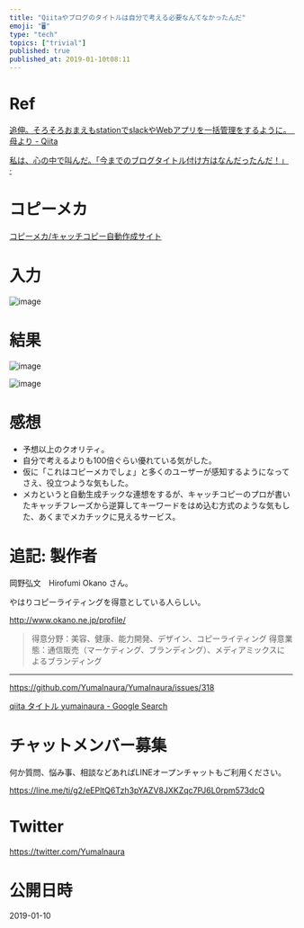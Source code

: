 ```yaml
---
title: "Qiitaやブログのタイトルは自分で考える必要なんてなかったんだ"
emoji: "🖥"
type: "tech"
topics: ["trivial"]
published: true
published_at: 2019-01-10t08:11
---
```


# Ref

[追伸。そろそろおまえもstationでslackやWebアプリを一括管理をするように。　母より - Qiita](https://qiita.com/shojimotio/items/77678d55a2d1557f5e68#comment-8135b6116135fe6480f1)


[私は、心の中で叫んだ。「今までのブログタイトル付け方はなんだったんだ！」 ·](https://blog-c.cloudlance-motio.work/post/blog-title/)

# コピーメカ

[コピーメカ/キャッチコピー自動作成サイト](http://www.copymecha.com/index.php)

# 入力

![image](https://user-images.githubusercontent.com/13635059/50935364-29862400-14af-11e9-8c90-e86b93dc2c83.png)


# 結果

![image](https://user-images.githubusercontent.com/13635059/50935373-2d19ab00-14af-11e9-99e7-4089d8bf8844.png)

![image](https://user-images.githubusercontent.com/13635059/50935378-30149b80-14af-11e9-973b-db897091b5d1.png)

# 感想

- 予想以上のクオリティ。
- 自分で考えるよりも100倍ぐらい優れている気がした。
- 仮に「これはコピーメカでしょ」と多くのユーザーが感知するようになってさえ、役立つような気もした。
- メカというと自動生成チックな連想をするが、キャッチコピーのプロが書いたキャッチフレーズから逆算してキーワードをはめ込む方式のような気もした、あくまでメカチックに見えるサービス。



# 追記: 製作者

岡野弘文　Hirofumi Okano さん。

やはりコピーライティングを得意としている人らしい。

http://www.okano.ne.jp/profile/

>得意分野：美容、健康、能力開発、デザイン、コピーライティング
>得意業態：通信販売（マーケティング、ブランディング）、メディアミックスによるブランディング


---


https://github.com/YumaInaura/YumaInaura/issues/318

[qiita タイトル yumainaura - Google Search](https://www.google.com/search?q=qiita+%E3%82%BF%E3%82%A4%E3%83%88%E3%83%AB+yumainaura&oq=qiita+%E3%82%BF%E3%82%A4%E3%83%88%E3%83%AB+yumainaura&aqs=chrome..69i57j69i60l2j69i64.4245j0j7&sourceid=chrome&ie=UTF-8)








<!-- Update From Qiita API -->

# チャットメンバー募集


何か質問、悩み事、相談などあればLINEオープンチャットもご利用ください。

https://line.me/ti/g2/eEPltQ6Tzh3pYAZV8JXKZqc7PJ6L0rpm573dcQ





# Twitter


https://twitter.com/YumaInaura


<!-- Update From Qiita API -->



# 公開日時

2019-01-10
